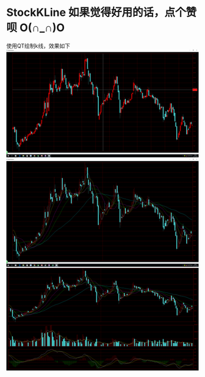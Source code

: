 # StockKLine 如果觉得好用的话，点个赞呗 O(∩_∩)O
使用QT绘制k线，效果如下
![image](stock.png)
![image](stock2.png)
![image](Stock3.png)
